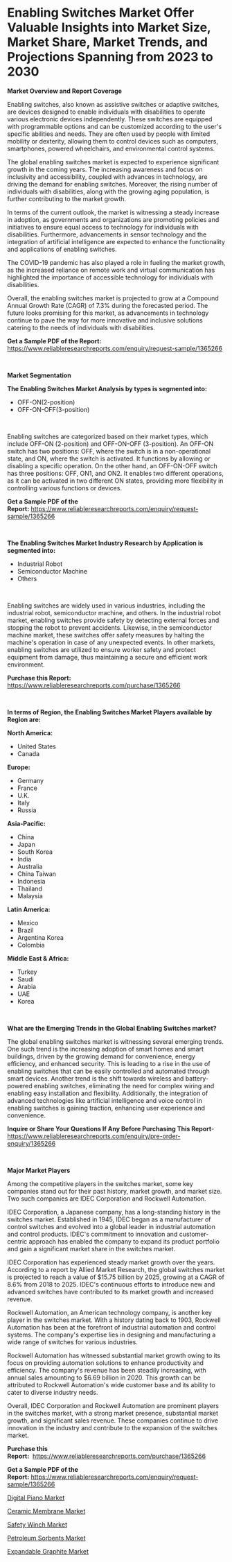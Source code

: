 <p><h1>Enabling Switches Market Offer Valuable Insights into Market Size, Market Share, Market Trends, and Projections Spanning from 2023 to 2030</h1></p><p><strong>Market Overview and Report Coverage</strong></p>
<p><p>Enabling switches, also known as assistive switches or adaptive switches, are devices designed to enable individuals with disabilities to operate various electronic devices independently. These switches are equipped with programmable options and can be customized according to the user's specific abilities and needs. They are often used by people with limited mobility or dexterity, allowing them to control devices such as computers, smartphones, powered wheelchairs, and environmental control systems.</p><p>The global enabling switches market is expected to experience significant growth in the coming years. The increasing awareness and focus on inclusivity and accessibility, coupled with advances in technology, are driving the demand for enabling switches. Moreover, the rising number of individuals with disabilities, along with the growing aging population, is further contributing to the market growth.</p><p>In terms of the current outlook, the market is witnessing a steady increase in adoption, as governments and organizations are promoting policies and initiatives to ensure equal access to technology for individuals with disabilities. Furthermore, advancements in sensor technology and the integration of artificial intelligence are expected to enhance the functionality and applications of enabling switches.</p><p>The COVID-19 pandemic has also played a role in fueling the market growth, as the increased reliance on remote work and virtual communication has highlighted the importance of accessible technology for individuals with disabilities.</p><p>Overall, the enabling switches market is projected to grow at a Compound Annual Growth Rate (CAGR) of 7.3% during the forecasted period. The future looks promising for this market, as advancements in technology continue to pave the way for more innovative and inclusive solutions catering to the needs of individuals with disabilities.</p></p>
<p><strong>Get a Sample PDF of the Report:</strong> <a href="https://www.reliableresearchreports.com/enquiry/request-sample/1365266">https://www.reliableresearchreports.com/enquiry/request-sample/1365266</a></p>
<p>&nbsp;</p>
<p><strong>Market Segmentation</strong></p>
<p><strong>The Enabling Switches Market Analysis by types is segmented into:</strong></p>
<p><ul><li>OFF-ON(2-position)</li><li>OFF-ON-OFF(3-position)</li></ul></p>
<p>&nbsp;</p>
<p><p>Enabling switches are categorized based on their market types, which include OFF-ON (2-position) and OFF-ON-OFF (3-position). An OFF-ON switch has two positions: OFF, where the switch is in a non-operational state, and ON, where the switch is activated. It functions by allowing or disabling a specific operation. On the other hand, an OFF-ON-OFF switch has three positions: OFF, ON1, and ON2. It enables two different operations, as it can be activated in two different ON states, providing more flexibility in controlling various functions or devices.</p></p>
<p><strong>Get a Sample PDF of the Report:</strong>&nbsp;<a href="https://www.reliableresearchreports.com/enquiry/request-sample/1365266">https://www.reliableresearchreports.com/enquiry/request-sample/1365266</a></p>
<p>&nbsp;</p>
<p><strong>The Enabling Switches Market Industry Research by Application is segmented into:</strong></p>
<p><ul><li>Industrial Robot</li><li>Semiconductor Machine</li><li>Others</li></ul></p>
<p>&nbsp;</p>
<p><p>Enabling switches are widely used in various industries, including the industrial robot, semiconductor machine, and others. In the industrial robot market, enabling switches provide safety by detecting external forces and stopping the robot to prevent accidents. Likewise, in the semiconductor machine market, these switches offer safety measures by halting the machine's operation in case of any unexpected events. In other markets, enabling switches are utilized to ensure worker safety and protect equipment from damage, thus maintaining a secure and efficient work environment.</p></p>
<p><strong>Purchase this Report:</strong>&nbsp; <a href="https://www.reliableresearchreports.com/purchase/1365266">https://www.reliableresearchreports.com/purchase/1365266</a></p>
<p>&nbsp;</p>
<p><strong>In terms of Region, the Enabling Switches Market Players available by Region are:</strong></p>
<p>
    <p> <strong> North America: </strong>
        <ul>
            <li>United States</li>
            <li>Canada</li>
        </ul>
        </p> 
    <p> <strong> Europe: </strong>
        <ul>
            <li>Germany</li>
            <li>France</li>
            <li>U.K.</li>
            <li>Italy</li>
            <li>Russia</li>
        </ul>
        </p> 
    <p> <strong> Asia-Pacific: </strong>
        <ul>
            <li>China</li>
            <li>Japan</li>
            <li>South Korea</li>
            <li>India</li>
            <li>Australia</li>
            <li>China Taiwan</li>
            <li>Indonesia</li>
            <li>Thailand</li>
            <li>Malaysia</li>
        </ul>
        </p> 
    <p> <strong> Latin America: </strong>
        <ul>
            <li>Mexico</li>
            <li>Brazil</li>
            <li>Argentina Korea</li>
            <li>Colombia</li>
        </ul>
        </p> 
    <p> <strong> Middle East & Africa: </strong>
        <ul>
            <li>Turkey</li>
            <li>Saudi</li>
            <li>Arabia</li>
            <li>UAE</li>
            <li>Korea</li>
        </ul>
    </p>
    </p>
<p>&nbsp;</p>
<p><strong>What are the Emerging Trends in the Global Enabling Switches market?</strong></p>
<p><p>The global enabling switches market is witnessing several emerging trends. One such trend is the increasing adoption of smart homes and smart buildings, driven by the growing demand for convenience, energy efficiency, and enhanced security. This is leading to a rise in the use of enabling switches that can be easily controlled and automated through smart devices. Another trend is the shift towards wireless and battery-powered enabling switches, eliminating the need for complex wiring and enabling easy installation and flexibility. Additionally, the integration of advanced technologies like artificial intelligence and voice control in enabling switches is gaining traction, enhancing user experience and convenience.</p></p>
<p><strong>Inquire or Share Your Questions If Any Before Purchasing This Report</strong>- <a href="https://www.reliableresearchreports.com/enquiry/pre-order-enquiry/1365266">https://www.reliableresearchreports.com/enquiry/pre-order-enquiry/1365266</a></p>
<p>&nbsp;</p>
<p><strong>Major Market Players</strong></p>
<p><p>Among the competitive players in the switches market, some key companies stand out for their past history, market growth, and market size. Two such companies are IDEC Corporation and Rockwell Automation.</p><p>IDEC Corporation, a Japanese company, has a long-standing history in the switches market. Established in 1945, IDEC began as a manufacturer of control switches and evolved into a global leader in industrial automation and control products. IDEC's commitment to innovation and customer-centric approach has enabled the company to expand its product portfolio and gain a significant market share in the switches market.</p><p>IDEC Corporation has experienced steady market growth over the years. According to a report by Allied Market Research, the global switches market is projected to reach a value of $15.75 billion by 2025, growing at a CAGR of 8.6% from 2018 to 2025. IDEC's continuous efforts to introduce new and advanced switches have contributed to its market growth and increased revenue.</p><p>Rockwell Automation, an American technology company, is another key player in the switches market. With a history dating back to 1903, Rockwell Automation has been at the forefront of industrial automation and control systems. The company's expertise lies in designing and manufacturing a wide range of switches for various industries.</p><p>Rockwell Automation has witnessed substantial market growth owing to its focus on providing automation solutions to enhance productivity and efficiency. The company's revenue has been steadily increasing, with annual sales amounting to $6.69 billion in 2020. This growth can be attributed to Rockwell Automation's wide customer base and its ability to cater to diverse industry needs.</p><p>Overall, IDEC Corporation and Rockwell Automation are prominent players in the switches market, with a strong market presence, substantial market growth, and significant sales revenue. These companies continue to drive innovation in the industry and contribute to the expansion of the switches market.</p></p>
<p><strong>Purchase this Report:</strong>&nbsp;&nbsp;<a href="https://www.reliableresearchreports.com/purchase/1365266">https://www.reliableresearchreports.com/purchase/1365266</a></p>
<p></p>
<p><strong>Get a Sample PDF of the Report:</strong>&nbsp;<a href="https://www.reliableresearchreports.com/enquiry/request-sample/1365266">https://www.reliableresearchreports.com/enquiry/request-sample/1365266</a></p>
<p><p><a href="https://www.linkedin.com/pulse/digital-piano-market-size-share-amp-trends-analysis-00ukf/">Digital Piano Market</a></p><p><a href="https://www.linkedin.com/pulse/ceramic-membrane-market-size-share-global-analysis-report-azydc/">Ceramic Membrane Market</a></p><p><a href="https://medium.com/@s40138378/safety-winch-market-size-growth-forecast-2023-2030-d54046c34cb3">Safety Winch Market</a></p><p><a href="https://medium.com/@avaalsop666/petroleum-sorbents-market-size-growth-forecast-2023-2030-9aacc3c690c1">Petroleum Sorbents Market</a></p><p><a href="https://www.linkedin.com/pulse/expandable-graphite-market-size-share-global-analysis-report-gmgic/">Expandable Graphite Market</a></p></p>